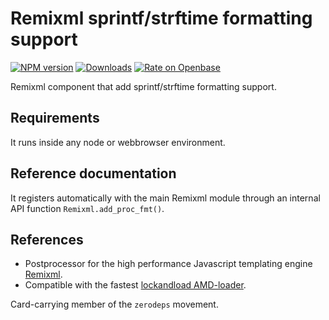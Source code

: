<h1>Remixml sprintf/strftime formatting support</h1>

[![NPM version](http://img.shields.io/npm/v/remixml-fmt.svg?style=flat)](https://npmjs.org/package/remixml-fmt)
[![Downloads](https://img.shields.io/npm/dm/remixml-fmt.svg?style=flat)](https://npmjs.org/package/remixml-fmt)
[![Rate on Openbase](https://badges.openbase.io/js/rating/remixml-fmt.svg)](https://openbase.io/js/remixml-fmt?utm_source=embedded&utm_medium=badge&utm_campaign=rate-badge)

Remixml component that add sprintf/strftime formatting support.

## Requirements

It runs inside any node or webbrowser environment.

## Reference documentation

It registers automatically with the main Remixml module through
an internal API function `Remixml.add_proc_fmt()`.

## References

- Postprocessor for the high performance Javascript templating engine
  [Remixml](http://remixml.org/).
- Compatible with the
  fastest [lockandload AMD-loader](https://www.npmjs.com/package/lockandload).

Card-carrying member of the `zerodeps` movement.
